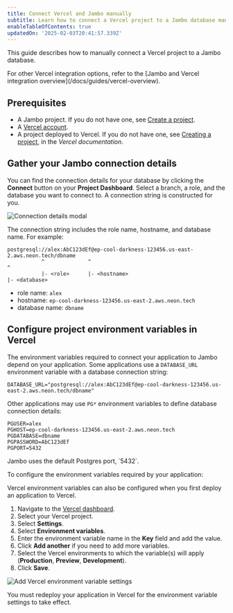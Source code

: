 ```yaml
---
title: Connect Vercel and Jambo manually
subtitle: Learn how to connect a Vercel project to a Jambo database manually
enableTableOfContents: true
updatedOn: '2025-02-03T20:41:57.339Z'
---
```


This guide describes how to manually connect a Vercel project to a Jambo database.

<Admonition type="note">
For other Vercel integration options, refer to the [Jambo and Vercel integration overview](/docs/guides/vercel-overview).
</Admonition>

## Prerequisites

- A Jambo project. If you do not have one, see [Create a project](/docs/manage/projects#create-a-project).
- A [Vercel account](https://vercel.com).
- A project deployed to Vercel. If you do not have one, see [Creating a project](https://vercel.com/docs/concepts/projects/overview#creating-a-project), in the _Vercel documentation_.

## Gather your Jambo connection details

You can find the connection details for your database by clicking the **Connect** button on your **Project Dashboard**. Select a branch, a role, and the database you want to connect to. A connection string is constructed for you.

![Connection details modal](/docs/connect/connection_details.png)

The connection string includes the role name, hostname, and database name. For example:

```text
postgresql://alex:AbC123dEf@ep-cool-darkness-123456.us-east-2.aws.neon.tech/dbname
           ^              ^                                               ^
           |- <role>      |- <hostname>                                   |- <database>
```

- role name: `alex`
- hostname: `ep-cool-darkness-123456.us-east-2.aws.neon.tech`
- database name: `dbname`

## Configure project environment variables in Vercel

The environment variables required to connect your application to Jambo depend on your application. Some applications use a `DATABASE_URL` environment variable with a database connection string:

```text
DATABASE_URL="postgresql://alex:AbC123dEf@ep-cool-darkness-123456.us-east-2.aws.neon.tech/dbname"
```

Other applications may use `PG*` environment variables to define database connection details:

```text
PGUSER=alex
PGHOST=ep-cool-darkness-123456.us-east-2.aws.neon.tech
PGDATABASE=dbname
PGPASSWORD=AbC123dEf
PGPORT=5432
```

<Admonition type="note">
Jambo uses the default Postgres port, `5432`.
</Admonition>

To configure the environment variables required by your application:

<Admonition type="note">
Vercel environment variables can also be configured when you first deploy an application to Vercel.
</Admonition>

1. Navigate to the [Vercel dashboard](https://vercel.com/).
1. Select your Vercel project.
1. Select **Settings**.
1. Select **Environment variables**.
1. Enter the environment variable name in the **Key** field and add the value.
1. Click **Add another** if you need to add more variables.
1. Select the Vercel environments to which the variable(s) will apply (**Production**, **Preview**, **Development**).
1. Click **Save**.

![Add Vercel environment variable settings](/docs/guides/vercel_env_settings.png)

You must redeploy your application in Vercel for the environment variable settings to take effect.

<NeedHelp/>
